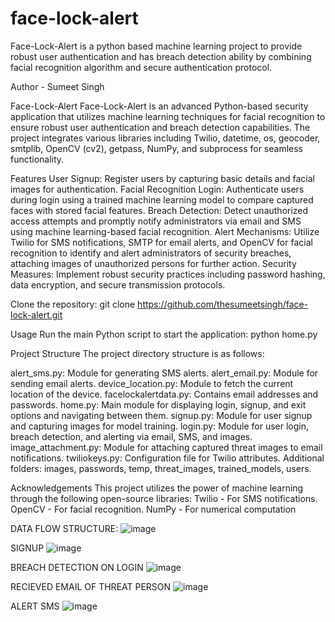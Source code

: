 # face-lock-alert
Face-Lock-Alert is a python based machine learning project to provide robust user authentication and has breach detection ability by combining facial recognition algorithm and secure authentication protocol.


Author - Sumeet Singh


Face-Lock-Alert
Face-Lock-Alert is an advanced Python-based security application that utilizes machine learning techniques for facial recognition to ensure robust user authentication and breach detection capabilities. The project integrates various libraries including Twilio, datetime, os, geocoder, smtplib, OpenCV (cv2), getpass, NumPy, and subprocess for seamless functionality.


Features
User Signup: Register users by capturing basic details and facial images for authentication.
Facial Recognition Login: Authenticate users during login using a trained machine learning model to compare captured faces with stored facial features.
Breach Detection: Detect unauthorized access attempts and promptly notify administrators via email and SMS using machine learning-based facial recognition.
Alert Mechanisms: Utilize Twilio for SMS notifications, SMTP for email alerts, and OpenCV for facial recognition to identify and alert administrators of security breaches, attaching images of unauthorized persons for further action.
Security Measures: Implement robust security practices including password hashing, data encryption, and secure transmission protocols.

Clone the repository:
git clone https://github.com/thesumeetsingh/face-lock-alert.git

Usage
Run the main Python script to start the application:
python home.py

Project Structure
The project directory structure is as follows:

alert_sms.py: Module for generating SMS alerts.
alert_email.py: Module for sending email alerts.
device_location.py: Module to fetch the current location of the device.
facelockalertdata.py: Contains email addresses and passwords.
home.py: Main module for displaying login, signup, and exit options and navigating between them.
signup.py: Module for user signup and capturing images for model training.
login.py: Module for user login, breach detection, and alerting via email, SMS, and images.
image_attachment.py: Module for attaching captured threat images to email notifications.
twiliokeys.py: Configuration file for Twilio attributes.
Additional folders: images, passwords, temp, threat_images, trained_models, users.


Acknowledgements
This project utilizes the power of machine learning through the following open-source libraries:
Twilio - For SMS notifications.
OpenCV - For facial recognition.
NumPy - For numerical computation

DATA FLOW STRUCTURE:
![image](https://github.com/thesumeetsingh/face-lock-alert/assets/148633096/ff0f0b3e-7ae7-4bb6-8ee2-b49b720875d0)


SIGNUP
![image](https://github.com/thesumeetsingh/face-lock-alert/assets/148633096/3dc3d5d1-9954-4132-92bc-c08cd283f4fa)

BREACH DETECTION ON LOGIN
![image](https://github.com/thesumeetsingh/face-lock-alert/assets/148633096/957a62b1-391f-40f1-8e9a-33c9b77e3198)

RECIEVED EMAIL OF THREAT PERSON
![image](https://github.com/thesumeetsingh/face-lock-alert/assets/148633096/183b037f-109d-44fc-af35-812d8c9294b5)

ALERT SMS
![image](https://github.com/thesumeetsingh/face-lock-alert/assets/148633096/4a6737fc-8733-4b69-a03b-8a45491a3698)

